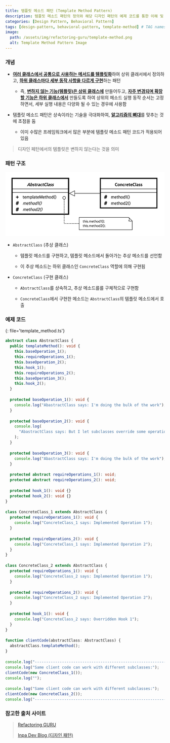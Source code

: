 ```yaml
---
title: 템플릿 메소드 패턴 (Template Method Pattern)
description: 템플릿 메소드 패턴의 정의와 해당 디자인 패턴의 예제 코드를 통한 이해 및 설명 정리
categories: [Design Pattern, Behavioral Pattern]
tags: [design-pattern, behavioral-pattern, template-method] # TAG names should always be lowercase
image:
  path: /assets/img/refactoring-guru/template-method.png
  alt: Template Method Pattern Image
---
```


### 개념

- <ins>**여러 클래스에서 공통으로 사용하는 메서드를 템플릿화**</ins>하여 상위 클래서에서 정의하고, <ins>**하위 클래스마다 세부 동작 사항을 다르게 구현**</ins>하는 패턴

  - 즉, <ins>**변하지 않는 기능(템플릿)은 상위 클래스에**</ins> 만들어두고, <ins>**자주 변경되며 확장할 기능은 하위 클래스에서**</ins> 만들도록 하여
    상위의 메소드 실행 동작 순서는 고정하면서, 세부 실행 내용은 다양화 될 수 있는 경우에 사용함

- 템플릿 메소드 패턴은 상속이라는 기술을 극대화하여, <ins>**알고리즘의 뼈대**</ins>를 맞추는 것에 초점을 둠

  - 이미 수많은 프레임워크에서 많은 부분에 템플릿 메소드 패턴 코드가 적용되어 있음

> 디자인 페턴에서의 템플릿은 변하지 않는다는 것을 의미

### 패턴 구조

![teamplate_method](/assets/img/structure/teamplate_method.png)

- `AbstractClass` (추상 클래스)

  - 템플릿 메소드를 구현하고, 템플릿 메소드에서 돌아가는 추상 메소드를 선언함

  - 이 추상 메소드는 하위 클래스인 `ConcreteClass` 역할에 의해 구현됨

- `ConcreteClass` (구현 클래스)

  - `AbstractClass`를 상속하고, 추상 메소드를를 구체적으로 구현함

  - `ConcreteClass`에서 구현한 메소드는 `AbstractClass`의 템플릿 메소드에서 호출

### 예제 코드

{: file='template_method.ts'}

```ts
abstract class AbstractClass {
  public templateMethod(): void {
    this.baseOperation_1();
    this.requireOperations_1();
    this.baseOperation_2();
    this.hook_1();
    this.requireOperations_2();
    this.baseOperation_3();
    this.hook_2();
  }

  protected baseOperation_1(): void {
    console.log("AbastractClass says: I'm doing the bulk of the work");
  }

  protected baseOperation_2(): void {
    console.log(
      "AbastractClass says: But I let subclasses override some operations"
    );
  }

  protected baseOperation_3(): void {
    console.log("AbastractClass says: I'm doing the bulk of the work");
  }

  protected abstract requireOperations_1(): void;
  protected abstract requireOperations_2(): void;

  protected hook_1(): void {}
  protected hook_2(): void {}
}

class ConcreteClass_1 extends AbstractClass {
  protected requireOperations_1(): void {
    console.log("ConcreteClass_1 says: Implemented Operation 1");
  }

  protected requireOperations_2(): void {
    console.log("ConcreteClass_1 says: Implemented Operation 2");
  }
}

class ConcreteClass_2 extends AbstractClass {
  protected requireOperations_1(): void {
    console.log("ConcreteClass_2 says: Implemented Operation 1");
  }

  protected requireOperations_2(): void {
    console.log("ConcreteClass_2 says: Implemented Operation 2");
  }

  protected hook_1(): void {
    console.log("ConcreteClass_2 says: Overridden Hook 1");
  }
}

function clientCode(abstractClass: AbstractClass) {
  abstractClass.templateMethod();
}

console.log("----------------------------------------------------------------");
console.log("Same client code can work with different subclasses:");
clientCode(new ConcreteClass_1());
console.log("");

console.log("Same client code can work with different subclasses:");
clientCode(new ConcreteClass_2());
console.log("----------------------------------------------------------------");
```

### 참고한 출처 사이트

> [Refactoring GURU](https://refactoring.guru/ko/design-patterns)
>
> [Inpa Dev Blog (디자인 패턴)](https://inpa.tistory.com/category/%EB%94%94%EC%9E%90%EC%9D%B8%20%ED%8C%A8%ED%84%B4)
